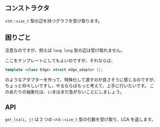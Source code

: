 ## コンストラクタ

`std::size_t` 型の辺を持つグラフを受け取ります。

## 困りごと

注意なのですが、例えば `long long` 型の辺は受け取れません。

ここをテンプレートにしてもよいのですが、それならば、

```cpp
template <class Edge> struct edge_adaptor {};
```

のようなアダプターを作って、特殊化して渡すのが良さそうに感じるのですが、
ちょっと仰々しいですし、やるならばもっと考えて、上手に行いたいです。
このあたりの抽象化は、いまはまだ急がないことにしましょう。


## API

`get_lca(i, j)` は 2 つの `std::size_t` 型の引数を受け取り、LCA を返します。

